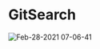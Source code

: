 # GitSearch

![Feb-28-2021 07-06-41](https://user-images.githubusercontent.com/60660894/109401721-9280cc80-7993-11eb-9168-2ebb199e425b.gif)
